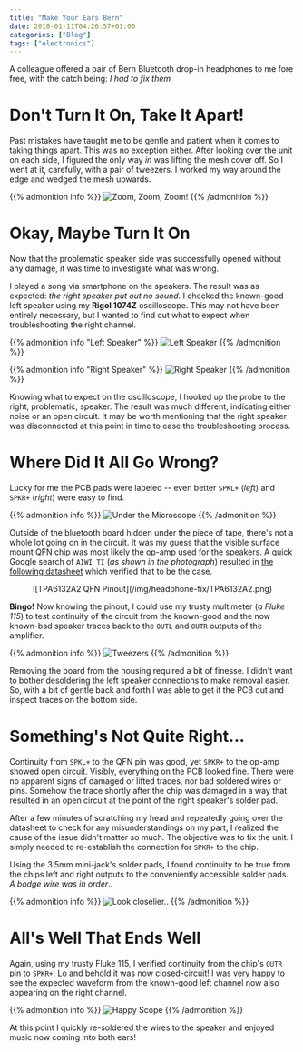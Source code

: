 ```yaml
---
title: "Make Your Ears Bern"
date: 2018-01-11T04:26:57+01:00
categories: ["Blog"]
tags: ["electronics"]
---
```

A colleague offered a pair of Bern Bluetooth drop-in headphones to me fore free,
with the catch being: _I had to fix them_

<!--more-->

# Don't Turn It On, Take It Apart!
Past mistakes have taught me to be gentle and patient when it comes to taking
things apart. This was no exception either. After looking over the unit on each
side, I figured the only way *in* was lifting the mesh cover off. So I went at
it, carefully, with a pair of tweezers. I worked my way around the edge and
wedged the mesh upwards.

{{% admonition info %}}
![Zoom, Zoom, Zoom!](/img/headphone-fix/IMG_7505.jpg)
{{% /admonition %}}


# Okay, Maybe Turn It On
Now that the problematic speaker side was successfully opened without any
damage, it was time to investigate what was wrong.

I played a song via smartphone on the speakers. The result was as expected: _the
right speaker put out no sound._ I checked the known-good left speaker using my
**Rigol 1074Z** oscilloscope. This may not have been entirely necessary, but I
wanted to find out what to expect when troubleshooting the right channel.

{{% admonition info "Left Speaker" %}}
![Left Speaker](/img/headphone-fix/IMG_7506.jpg)
{{% /admonition %}}

{{% admonition info "Right Speaker" %}}
![Right Speaker](/img/headphone-fix/IMG_7511.jpg)
{{% /admonition %}}

Knowing what to expect on the oscilloscope, I hooked up the probe to the right,
problematic, speaker. The result was much different, indicating either noise or
an open circuit. It may be worth mentioning that the right speaker was
disconnected at this point in time to ease the troubleshooting process.


# Where Did It All Go Wrong?
Lucky for me the PCB pads were labeled -- even better `SPKL+` (_left_) and
`SPKR+` (_right_) were easy to find.

{{% admonition info %}}
![Under the Microscope](/img/headphone-fix/IMG_7507.jpg)
{{% /admonition %}}

Outside of the bluetooth board hidden under the piece of tape, there's not a
whole lot going on in the circuit. It was my guess that the visible surface
mount QFN chip was most likely the op-amp used for the speakers. A quick Google
search of `AIWI TI` (_as shown in the photograph_) resulted
in [the following datasheet](http://www.ti.com/lit/ds/symlink/tpa6132a2.pdf)
which verified that to be the case.

<center>![TPA6132A2 QFN Pinout](/img/headphone-fix/TPA6132A2.png)</center>

**Bingo!** Now knowing the pinout, I could use my trusty multimeter (_a Fluke
115_) to test continuity of the circuit from the known-good and the now
known-bad speaker traces back to the `OUTL` and `OUTR` outputs of the amplifier.

{{% admonition info %}}
![Tweezers](/img/headphone-fix/IMG_7514.jpg)
{{% /admonition %}}

Removing the board from the housing required a bit of finesse. I didn't want to
bother desoldering the left speaker connections to make removal easier. So, with
a bit of gentle back and forth I was able to get it the PCB out and inspect
traces on the bottom side.


# Something's Not Quite Right...
Continuity from `SPKL+` to the QFN pin was good, yet `SPKR+` to the op-amp
showed open circuit. Visibly, everything on the PCB looked fine. There were no
apparent signs of damaged or lifted traces, nor bad soldered wires or
pins. Somehow the trace shortly after the chip was damaged in a way that
resulted in an open circuit at the point of the right speaker's solder pad.

After a few minutes of scratching my head and repeatedly going over the
datasheet to check for any misunderstandings on my part, I realized the cause of
the issue didn't matter so much. The objective was to fix the unit. I simply
needed to re-establish the connection for `SPKR+` to the chip.

Using the 3.5mm mini-jack's solder pads, I found continuity to be true from the
chips left and right outputs to the conveniently accessible solder pads. _A
bodge wire was in order_..

{{% admonition info %}}
![Look closelier..](/img/headphone-fix/IMG_7515.jpg)
{{% /admonition %}}


# All's Well That Ends Well
Again, using my trusty Fluke 115, I verified continuity from the chip's `OUTR`
pin to `SPKR+`. Lo and behold it was now closed-circuit! I was very happy to see
the expected waveform from the known-good left channel now also appearing on the
right channel.

{{% admonition info %}}
![Happy Scope](/img/headphone-fix/IMG_7516.jpg)
{{% /admonition %}}

At this point I quickly re-soldered the wires to the speaker and enjoyed music
now coming into both ears!
